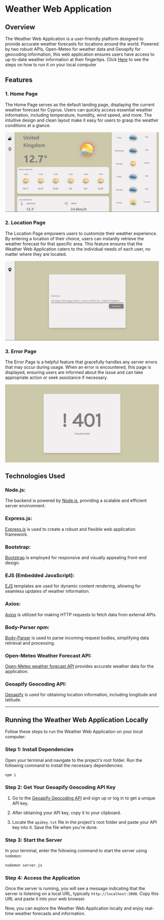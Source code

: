 # Weather Web Application

## Overview

The Weather Web Application is a user-friendly platform designed to provide accurate weather forecasts for locations around the world. Powered by two robust APIs, Open-Meteo for weather data and Geoapify for geocoding information, this web application ensures users have access to up-to-date weather information at their fingertips. Click <a href="https://github.com/josephuche1/Weather-Application#running-the-weather-web-application-locally">Here</a> to see the steps on how to run it on your local computer

## Features

### 1. Home Page

The Home Page serves as the default landing page, displaying the current weather forecast for Cyprus. Users can quickly access essential weather information, including temperature, humidity, wind speed, and more. The intuitive design and clean layout make it easy for users to grasp the weather conditions at a glance.

<img src="./readMeImages/Screenshot (115).png" alt="Weather Web Application home page">

### 2. Location Page

The Location Page empowers users to customize their weather experience. By entering a location of their choice, users can instantly retrieve the weather forecast for that specific area. This feature ensures that the Weather Web Application caters to the individual needs of each user, no matter where they are located.

<img src="./readMeImages/Screenshot (116).png" alt="Weather Web Application location page">

### 3. Error Page

The Error Page is a helpful feature that gracefully handles any server errors that may occur during usage. When an error is encountered, this page is displayed, ensuring users are informed about the issue and can take appropriate action or seek assistance if necessary.

<img src="./readMeImages/Screenshot (117).png" alt="Weather Web Application error page">

## Technologies Used

<h3>Node.js:</h3> The backend is powered by <a href="https://nodejs.org/api/">Node.js</a>, providing a scalable and efficient server environment.

<h3>Express.js:</h3> <a href="https://expressjs.com/">Express.js</a> is used to create a robust and flexible web application framework.

<h3>Bootstrap:</h3> <a href="https://getbootstrap.com/">Bootstrap</a> is employed for responsive and visually appealing front-end design.

<h3>EJS (Embedded JavaScript):</h3> <a href="https://www.npmjs.com/package/ejs">EJS</a> templates are used for dynamic content rendering, allowing for seamless updates of weather information.

<h3>Axios:</h3> <a href="https://axios-http.com/docs/intro">Axios</a> is utilized for making HTTP requests to fetch data from external APIs.

<h3>Body-Parser npm:</h3> <a href="https://www.npmjs.com/package/body-parser">Body-Parser</a> is used to parse incoming request bodies, simplifying data retrieval and processing.

<h3>Open-Meteo Weather Forecast API:</h3> <a href="https://open-meteo.com/en/docs">Open-Meteo weather forecast API</a> provides accurate weather data for the application.

<h3>Geoapify Geocoding API:</h3> <a href="https://apidocs.geoapify.com/docs/geocoding/forward-geocoding/#about">Geoapify</a> is used for obtaining location information, including longitude and latitude.

<hr>

## Running the Weather Web Application Locally

Follow these steps to run the Weather Web Application on your local computer:

### Step 1: Install Dependencies

Open your terminal and navigate to the project's root folder. Run the following command to install the necessary dependencies:

```bash
npm i
```

### Step 2: Get Your Geoapify Geocoding API Key

1. Go to the [Geoapify Geocoding API](https://apidocs.geoapify.com/docs/geocoding/forward-geocoding/#about) and sign up or log in to get a unique API key.

2. After obtaining your API key, copy it to your clipboard.

3. Locate the `apiKey.txt` file in the project's root folder and paste your API key into it. Save the file when you're done.

### Step 3: Start the Server

In your terminal, enter the following command to start the server using `nodemon`:

```bash
nodemon server.js
```

### Step 4: Access the Application

Once the server is running, you will see a message indicating that the server is listening on a local URL, typically `http://localhost:3000`. Copy this URL and paste it into your web browser.

Now, you can explore the Weather Web Application locally and enjoy real-time weather forecasts and information.


